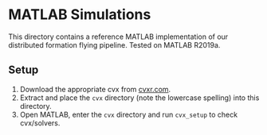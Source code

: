 MATLAB Simulations
==================

This directory contains a reference MATLAB implementation of our distributed formation flying pipeline. Tested on MATLAB R2019a.

## Setup

1. Download the appropriate cvx from [cvxr.com](http://cvxr.com/cvx/download/).
2. Extract and place the `cvx` directory (note the lowercase spelling) into this directory.
3. Open MATLAB, enter the `cvx` directory and run `cvx_setup` to check cvx/solvers.

